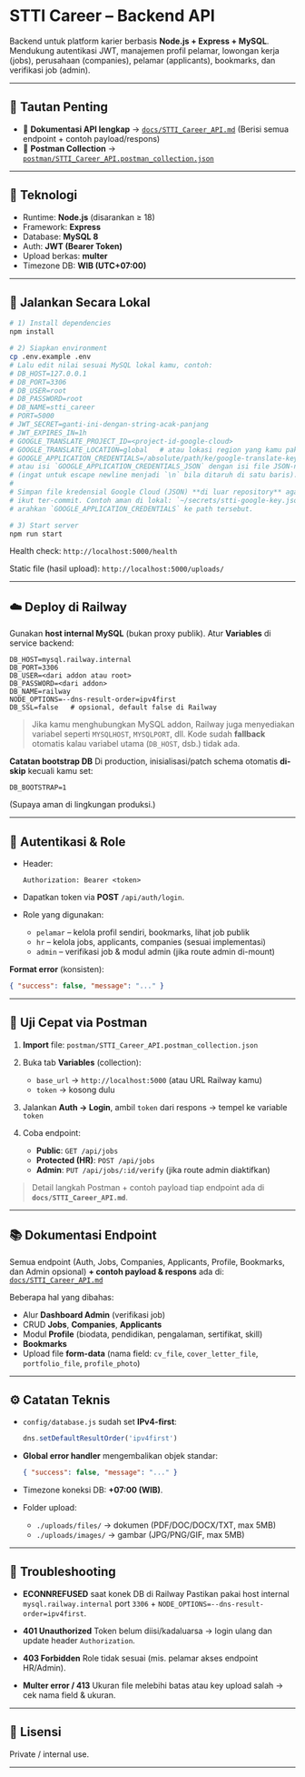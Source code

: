 # STTI Career – Backend API

Backend untuk platform karier berbasis **Node.js + Express + MySQL**.
Mendukung autentikasi JWT, manajemen profil pelamar, lowongan kerja (jobs), perusahaan (companies), pelamar (applicants), bookmarks, dan verifikasi job (admin).

---

## 🔗 Tautan Penting

* 📄 **Dokumentasi API lengkap** → [`docs/STTI_Career_API.md`](./docs/STTI_Career_API.md)
  (Berisi semua endpoint + contoh payload/respons)
* 🧰 **Postman Collection** → [`postman/STTI_Career_API.postman_collection.json`](./postman/STTI_Career_API.postman_collection.json)

---

## 🧱 Teknologi

* Runtime: **Node.js** (disarankan ≥ 18)
* Framework: **Express**
* Database: **MySQL 8**
* Auth: **JWT (Bearer Token)**
* Upload berkas: **multer**
* Timezone DB: **WIB (UTC+07:00)**

---

## 🚀 Jalankan Secara Lokal

```bash
# 1) Install dependencies
npm install

# 2) Siapkan environment
cp .env.example .env
# Lalu edit nilai sesuai MySQL lokal kamu, contoh:
# DB_HOST=127.0.0.1
# DB_PORT=3306
# DB_USER=root
# DB_PASSWORD=root
# DB_NAME=stti_career
# PORT=5000
# JWT_SECRET=ganti-ini-dengan-string-acak-panjang
# JWT_EXPIRES_IN=1h
# GOOGLE_TRANSLATE_PROJECT_ID=<project-id-google-cloud>
# GOOGLE_TRANSLATE_LOCATION=global   # atau lokasi region yang kamu pakai
# GOOGLE_APPLICATION_CREDENTIALS=/absolute/path/ke/google-translate-key.json
# atau isi `GOOGLE_APPLICATION_CREDENTIALS_JSON` dengan isi file JSON-nya langsung
# (ingat untuk escape newline menjadi `\n` bila ditaruh di satu baris).
#
# Simpan file kredensial Google Cloud (JSON) **di luar repository** agar tidak
# ikut ter-commit. Contoh aman di lokal: `~/secrets/stti-google-key.json`, lalu
# arahkan `GOOGLE_APPLICATION_CREDENTIALS` ke path tersebut.

# 3) Start server
npm run start
```

Health check:
`http://localhost:5000/health`

Static file (hasil upload):
`http://localhost:5000/uploads/`

---

## ☁️ Deploy di Railway

Gunakan **host internal MySQL** (bukan proxy publik). Atur **Variables** di service backend:

```
DB_HOST=mysql.railway.internal
DB_PORT=3306
DB_USER=<dari addon atau root>
DB_PASSWORD=<dari addon>
DB_NAME=railway
NODE_OPTIONS=--dns-result-order=ipv4first
DB_SSL=false   # opsional, default false di Railway
```

> Jika kamu menghubungkan MySQL addon, Railway juga menyediakan variabel seperti `MYSQLHOST`, `MYSQLPORT`, dll. Kode sudah **fallback** otomatis kalau variabel utama (`DB_HOST`, dsb.) tidak ada.

**Catatan bootstrap DB**
Di production, inisialisasi/patch schema otomatis **di-skip** kecuali kamu set:

```
DB_BOOTSTRAP=1
```

(Supaya aman di lingkungan produksi.)

---

## 🔑 Autentikasi & Role

* Header:

  ```
  Authorization: Bearer <token>
  ```
* Dapatkan token via **POST** `/api/auth/login`.
* Role yang digunakan:

  * `pelamar` – kelola profil sendiri, bookmarks, lihat job publik
  * `hr` – kelola jobs, applicants, companies (sesuai implementasi)
  * `admin` – verifikasi job & modul admin (jika route admin di-mount)

**Format error** (konsisten):

```json
{ "success": false, "message": "..." }
```

---

## 🧪 Uji Cepat via Postman

1. **Import** file: `postman/STTI_Career_API.postman_collection.json`
2. Buka tab **Variables** (collection):

   * `base_url` → `http://localhost:5000` (atau URL Railway kamu)
   * `token` → kosong dulu
3. Jalankan **Auth → Login**, ambil `token` dari respons → tempel ke variable `token`
4. Coba endpoint:

   * **Public**: `GET /api/jobs`
   * **Protected (HR)**: `POST /api/jobs`
   * **Admin**: `PUT /api/jobs/:id/verify` (jika route admin diaktifkan)

> Detail langkah Postman + contoh payload tiap endpoint ada di **`docs/STTI_Career_API.md`**.

---

## 📚 Dokumentasi Endpoint

Semua endpoint (Auth, Jobs, Companies, Applicants, Profile, Bookmarks, dan Admin opsional) **+ contoh payload & respons** ada di:
[`docs/STTI_Career_API.md`](./docs/STTI_Career_API.md)

Beberapa hal yang dibahas:

* Alur **Dashboard Admin** (verifikasi job)
* CRUD **Jobs**, **Companies**, **Applicants**
* Modul **Profile** (biodata, pendidikan, pengalaman, sertifikat, skill)
* **Bookmarks**
* Upload file **form-data** (nama field: `cv_file`, `cover_letter_file`, `portfolio_file`, `profile_photo`)

---

## ⚙️ Catatan Teknis

* `config/database.js` sudah set **IPv4-first**:

  ```js
  dns.setDefaultResultOrder('ipv4first')
  ```
* **Global error handler** mengembalikan objek standar:

  ```json
  { "success": false, "message": "..." }
  ```
* Timezone koneksi DB: **+07:00 (WIB)**.
* Folder upload:

  * `./uploads/files/` → dokumen (PDF/DOC/DOCX/TXT, max 5MB)
  * `./uploads/images/` → gambar (JPG/PNG/GIF, max 5MB)

---

## 🧯 Troubleshooting

* **ECONNREFUSED** saat konek DB di Railway
  Pastikan pakai host internal `mysql.railway.internal` port `3306` + `NODE_OPTIONS=--dns-result-order=ipv4first`.

* **401 Unauthorized**
  Token belum diisi/kadaluarsa → login ulang dan update header `Authorization`.

* **403 Forbidden**
  Role tidak sesuai (mis. pelamar akses endpoint HR/Admin).

* **Multer error / 413**
  Ukuran file melebihi batas atau key upload salah → cek nama field & ukuran.

---

## 📄 Lisensi

Private / internal use.

---
